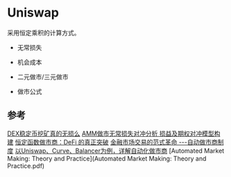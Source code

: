 # Uniswap

采用恒定乘积的计算方式。

+ 无常损失
+ 机会成本

+ 二元做市/三元做市

+ 做市公式

## 参考

[DEX稳定币挖矿真的无损么](https://www.jinse.com/blockchain/934355.html)
[AMM做市无常损失对冲分析 损益及期权对冲模型构建](https://www.jinse.com/blockchain/847037.html)
[恒定函数做市商：DeFi 的真正突破](https://ethfans.org/posts/constant-function-market-makers-defis-zero-to-one-innovation)
[金融市场交易的范式革命 ---自动做市商制度](https://www.panewslab.com/zh/articledetails/1597652853813286.html)
[以Uniswap、Curve、Balancer为例，详解自动化做市商](https://zhuanlan.zhihu.com/p/156735833)
[Automated Market Making: Theory and Practice](Automated Market Making: Theory and Practice.pdf)